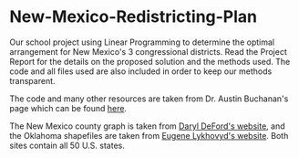 # New-Mexico-Redistricting-Plan
Our school project using Linear Programming to determine the optimal arrangement for New Mexico's 3 congressional districts.
Read the Project Report for the details on the proposed solution and the methods used. 
The code and all files used are also included in order to keep our methods transparent.

The code and many other resources are taken from Dr. Austin Buchanan's page which can be found [here](https://github.com/AustinLBuchanan/Districting-Examples).

The New Mexico county graph is taken from [Daryl DeFord's website](http://people.csail.mit.edu/ddeford/dual_graphs), and the Oklahoma shapefiles are taken from [Eugene Lykhovyd's website](https://lykhovyd.com/files/public/districting). Both sites contain all 50 U.S. states.
